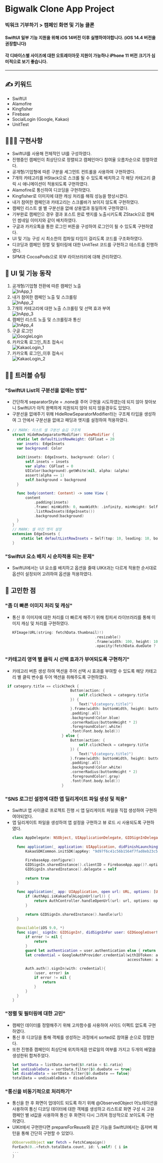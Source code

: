 # Bigwalk Clone App Project
### 빅워크 기부하기 > 캠페인 화면 및 기능 클론
#### SwiftUI 일부 기능 지원을 위해 iOS 14버전 이후 실행하여야합니다. (iOS 14.4 버전을 권장합니다)
#### 각 디바이스별 사이즈에 대한 오토레이아웃 지원이 가능하나 iPhone 11 버전 크기가 심미적으로 보기 좋습니다.
***
## **✍️ 키워드**

- SwiftUI
- Alamofire
- Kingfisher
- Firebase
- SocialLogin (Google, Kakao)
- UnitTest


## **🧑🏻‍💻 구현사항**
- SwiftUI를 사용해 전체적인 UI를 구성하였다.
- 진행중인 캠페인이 최상단으로 정렬되고 캠페인마다 참여율 오름차순으로 정렬하였다.
- 공개형/기업형에 따른 구분을 세그먼트 컨트롤을 사용하여 구현하였다.
- 7개의 카테고리를 HStack으로 스크롤 될 수 있도록 배치하고 각 해당 카테고리 클릭 시 애니메이션이 적용되도록 구현하였다.
- Alamofire로 통신하여 디코딩을 구현하였다.
- Kingfisher로 이미지에 대한 캐싱 처리를 해줘 성능을 향상시켰다.
- 내가 참여한 캠페인과 카테고리는 스크롤바가 보이지 않도록 구현하였다.
- 캠페인 리스트 셀 별 구분선을 없애 상용앱과 동일하게 구현하였다.
- 기부완료 캠페인으 경우 결과 포스트 완료 뱃지를 노출시키도록 ZStack으로 캠페인 썸네일 이미지와 같이 배치하였다.
- 구글과 카카오톡을 통한 로그인 버튼을 구성하여 로그인이 될 수 있도록 구현하였다.
- UI 및 기능 구성 시 최소한의 컴파일 타임이 걸리도록 코드를 구조화하였다.
- 디코딩과 캠페인 정렬 및 필터링에 대한 UnitTest 코드를 구현하고 테스트를 진행하였다.
- SPM과 CocoaPods으로 외부 라이브러리에 대해 관리하였다.

## 🌲 **UI 및 기능 동작**
1. 공개형/기업형 전환에 따른 캠페인 노출   
![InApp_1](https://user-images.githubusercontent.com/72292617/120254180-34ca8c00-c2c4-11eb-9f56-d157cf0af475.gif)
2. 내가 참여한 캠페인 노출 및 스크롤링   
![InApp_2](https://user-images.githubusercontent.com/72292617/120254217-4a3fb600-c2c4-11eb-9b74-7e8a20e14422.gif)
3. 7개의 카테고리에 대한 노출 스크롤링 및 선택 효과 부여   
![InApp_3](https://user-images.githubusercontent.com/72292617/120254256-60e60d00-c2c4-11eb-8588-a0c3e8446365.gif)
4. 캠페인 리스트 노출 및 스크롤링과 통신   
![InApp_4](https://user-images.githubusercontent.com/72292617/120254281-72c7b000-c2c4-11eb-9f2c-d03d093858ae.gif)
5. 구글 로그인   
![GoogleLogin](https://user-images.githubusercontent.com/72292617/120254298-79eebe00-c2c4-11eb-8036-4312c826fed1.gif)
6. 카카오톡 로그인_최초 접속시   
![KakaoLogin_1](https://user-images.githubusercontent.com/72292617/120254309-8115cc00-c2c4-11eb-9eaf-4a744cf8fa19.gif)
7. 카카오톡 로그인_이후 접속시   
![KakaoLogin_2](https://user-images.githubusercontent.com/72292617/120254327-8e32bb00-c2c4-11eb-99df-b285786d95a9.gif)


## **👨‍🔧 트러블 슈팅**
### "SwiftUI List의 구분선을 없애는 방법"
- 간단하게 separatorStyle = .none을 주어 구현을 시도하였는데 되지 않아 찾아보니 SwiftUI가 아직 완벽하게 지원되지 않아 되지 않을경우도 있었다.
- 구분선을 없애주기 위해 HideRowSeparatorModifier라는 구조체 타입을 생성하여 그 안에서 구분선을 없애고 패딩과 엣지를 설정하여 적용하였다.
- ```swift
  // MARK: 리스트 셀 구분선 숨김 구조체
  struct HideRowSeparatorModifier: ViewModifier {
    static let defaultListRowHeight: CGFloat = 20
    var insets: EdgeInsets
    var background: Color
    
    init(insets: EdgeInsets, background: Color) {
        self.insets = insets
        var alpha: CGFloat = 0
        UIColor(background).getWhite(nil, alpha: &alpha)
        assert(alpha == 1)
        self.background = background
    }
    
    func body(content: Content) -> some View {
        content
            .padding(insets)
            .frame( minWidth: 0, maxWidth: .infinity, minHeight: Self.defaultListRowHeight, alignment: .leading )
            .listRowInsets(EdgeInsets())
            .background(background)
    }
  }
  // MARK: 셀 마진 엣지 설정
  extension EdgeInsets {
      static let defaultListRowInsets = Self(top: 10, leading: 10, bottom: 10, trailing: 10)
  }
  ```
### "SwiftUI 요소 배치 시 순차적용 되는 문제"
- SwiftUI에서는 UI 요소를 배치하고 옵션을 줄때 UIKit과는 다르게 적용한 순서대로 옵션이 설정되어 고려하여 옵션을 적용하였다.
## **🤔 고민한 점**
### "좀 더 빠른 이미지 처리 및 캐싱"
- 통신 후 이미지에 대한 처리를 더 빠르게 해주기 위해 킹피셔 라이브러리를 통해 이미지 캐싱 및 처리를 구현하였다.
  ```swift
  KFImage(URL(string: fetchData.thumbnail)!)
                                        .resizable()
                                        .frame(width: 100, height: 100).cornerRadius(20)
                                        .opacity(fetchData.dueDate ? 1 : 0.3)
  ```
 ### "카테고리 영역 별 클릭 시 선택 효과가 부여되도록 구현하기"
 - 카테고리 버튼 생성 하여 액션을 주어 선택 시 효과를 부여할 수 있도록 해당 카테고리 별 클릭 변수를 두어 액션을 취해주도록 구현하였다.
  ```swift
   if category.title == clickCheck {
                                Button(action: {
                                    self.clickCheck = category.title
                                }) {
                                    Text("\(category.title)")
                                }.frame(width: buttonWidth, height: buttonHeight)
                                .padding(.all)
                                .background(Color.blue)
                                .cornerRadius(buttonHeight * 2)
                                .foregroundColor(.white)
                                .font(Font.body.bold())
                            } else {
                                Button(action: {
                                    self.clickCheck = category.title
                                }) {
                                    Text("\(category.title)")
                                }.frame(width: buttonWidth, height: buttonHeight)
                                .padding(.all)
                                .background(Color.white)
                                .cornerRadius(buttonHeight * 2)
                                .foregroundColor(.gray)
                                .font(Font.body.bold())
                            }
  ```
### "SNS 로그인 설정에 대한 앱 딜리게이트 파일 생성 및 적용"
- SwiftUI 앱 사이클로 프로젝트 진행 시 앱 딜리게이트 파일을 직접 생성하여 구현하여야되었다.
- 앱 딜리게이트 파일을 생성하여 앱 설정을 구현하고 뷰 로드 시 사용되도록 구현하였다.
  ```swift
  class AppDelegate: NSObject, UIApplicationDelegate, GIDSignInDelegate{
    
    func application(_ application: UIApplication, didFinishLaunchingWithOptions launchOptions: [UIApplication.LaunchOptionsKey : Any]? = nil) -> Bool {
        KakaoSDKCommon.initSDK(appKey: "9d97f6c41c56b1564f7fad8eb23c59ab", loggingEnable:false)
        
        FirebaseApp.configure()
        GIDSignIn.sharedInstance().clientID = FirebaseApp.app()?.options.clientID
        GIDSignIn.sharedInstance().delegate = self
        
        return true
    }
    
    func application(_ app: UIApplication, open url: URL, options: [UIApplication.OpenURLOptionsKey : Any] = [:]) -> Bool {
        if (AuthApi.isKakaoTalkLoginUrl(url)) {
            return AuthController.handleOpenUrl(url: url, options: options)
        }
        
        return GIDSignIn.sharedInstance().handle(url)
    }
    
    @available(iOS 9.0, *)
    func sign(_ signIn: GIDSignIn!, didSignInFor user: GIDGoogleUser!, withError error: Error!) {
        if error != nil {
            return
        }
        guard let authentication = user.authentication else { return }
        let credential = GoogleAuthProvider.credential(withIDToken: authentication.idToken,
                                                       accessToken: authentication.accessToken)
        
        Auth.auth().signIn(with: credential){
            (user, error) in
            if error != nil {
                return
            }
        }
    }
  }
  ```
### "정렬 및 필터링에 대한 고민"
- 캠페인 데이터를 정렬해주기 위해 고차함수를 사용하여 사이드 이펙트 없도록 구현하였다.
- 통신 후 디코딩을 통해 객체를 생성하는 과정에서 sorted로 참여율 순으로 정렬한다.
- 또한 진행중 캠페인이 최상단에 위치하게끔 만료일의 여부를 가지고 두개의 배열을 생성한뒤 합쳐주었다.
  ```swift
  let sortData = listData.sorted{$0.ratio < $1.ratio}
  let undisableData = sortData.filter{$0.dueDate == true}
  let disableData = sortData.filter{$0.dueDate == false}
  totalData = undisableData + disableData
  ```
### "통신을 비동기적으로 처리하기"
- 통신을 한 후 화면이 업데이트 되도록 하기 위해 @ObservedObject 어노테이션을 사용하여 통신 디코딩 데이터에 대한 객체를 생성하고 리스트로 화면 구성 시 고유 캠페인 별 id값을 사용하여 통신 후 화면이 다시 그려져 정상적으로 보이도록 구현하였다.
- UIKit에서 구현한다면 prepareForReuse와 같은 기능을 SwiftUI에서는 옵저버 패턴을 통해 간단히 구현할 수 있었다.
  ```swift
  @ObservedObject var fetch = FetchCampaign()
  ForEach(0..<fetch.totalData.count, id: \.self) { i in
  ...
  }
  ```
                       
